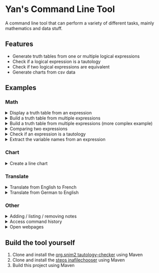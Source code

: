 # Yan's Command Line Tool

A command line tool that can perform a variety of different tasks, mainly mathematics and data stuff.


## Features

- Generate truth tables from one or multiple logical expressions
- Check if a logical expression is a tautology
- Check if two logical expressions are equivalent
- Generate charts from csv data


## Examples

### Math

<details>
  <summary>Display a truth table from an expression</summary>

```
> math tr (A => B) AND NOT C
(A => B) AND !C
 A ║ B ║ C ║ out
═══╬═══╬═══╬═════
 0 ║ 0 ║ 0 ║ 1
 0 ║ 0 ║ 1 ║ 0
 0 ║ 1 ║ 0 ║ 1
 0 ║ 1 ║ 1 ║ 0
 1 ║ 0 ║ 0 ║ 0
 1 ║ 0 ║ 1 ║ 0
 1 ║ 1 ║ 0 ║ 1
 1 ║ 1 ║ 1 ║ 0
```

</details>

<details>
  <summary>Build a truth table from multiple expressions</summary>

```
> math -trb
Enter the input variables, split by a space character:
 > A B
Enter one expression per line, leave empty to stop. To assign a new variable, enter [VAR] = [EXPR].
 > P = NOT A AND B
 > Q = P OR A
 >
 A ║ B ║ P = !A AND B ║ Q = P OR A
═══╬═══╬══════════════╬════════════
 0 ║ 0 ║ 0            ║ 0
 0 ║ 1 ║ 1            ║ 1
 1 ║ 0 ║ 0            ║ 1
 1 ║ 1 ║ 0            ║ 1
```

</details>

<details>
  <summary>Build a truth table from multiple expressions (more complex example)</summary>

- `((A AND B) OR (A AND C) OR (B AND C))`
- `((A AND B) OR (C AND NOT (A <=> B)))`

```
> math -trb
Enter the input variables, split by a space character:
 > A C B
Enter one expression per line, leave empty to stop. To assign a new variable, enter [VAR] = [EXPR]. Use [undo] and [restart] to control the input.
 > A AND B
 > restart
Restarting multiline input:
 > P = A AND B
 > Q = A AND C
 > R = B AND C
 > S = NOT (A <=> B)
 > T = C AND S
 > f = P OR Q OR R
 > g = P OR T
 >
 A ║ B ║ C ║ P = A AND B ║ Q = A AND C ║ R = B AND C ║ S =  !(A <=> B) ║ T = C AND S ║ f = P OR Q OR R ║ g = P OR T
═══╬═══╬═══╬═════════════╬═════════════╬═════════════╬═══════════════════╬═════════════╬═════════════════╬════════════
 0 ║ 0 ║ 0 ║ 0           ║ 0           ║ 0           ║ 0                 ║ 0           ║ 0               ║ 0
 0 ║ 0 ║ 1 ║ 0           ║ 0           ║ 0           ║ 0                 ║ 0           ║ 0               ║ 0
 0 ║ 1 ║ 0 ║ 0           ║ 0           ║ 0           ║ 1                 ║ 0           ║ 0               ║ 0
 0 ║ 1 ║ 1 ║ 0           ║ 0           ║ 1           ║ 1                 ║ 1           ║ 1               ║ 1
 1 ║ 0 ║ 0 ║ 0           ║ 0           ║ 0           ║ 1                 ║ 0           ║ 0               ║ 0
 1 ║ 0 ║ 1 ║ 0           ║ 1           ║ 0           ║ 1                 ║ 1           ║ 1               ║ 1
 1 ║ 1 ║ 0 ║ 1           ║ 0           ║ 0           ║ 0                 ║ 0           ║ 1               ║ 1
 1 ║ 1 ║ 1 ║ 1           ║ 1           ║ 1           ║ 0                 ║ 0           ║ 1               ║ 1
```

</details>

<details>
  <summary>Comparing two expressions</summary>

```
> math -eq -p1 A AND B -p2 A OR B
The expressions lead to different truth tables:
A AND B
 A ║ B ║ out
═══╬═══╬═════
 0 ║ 0 ║ 0
 0 ║ 1 ║ 0
 1 ║ 0 ║ 0
 1 ║ 1 ║ 1

A OR B
 A ║ B ║ out
═══╬═══╬═════
 0 ║ 0 ║ 0
 0 ║ 1 ║ 1
 1 ║ 0 ║ 1
 1 ║ 1 ║ 1
```

</details>

<details>
  <summary>Check if an expression is a tautology</summary>

```
> math -ta ((A => B) AND (B => C)) => (A => C)
    Abstract Syntax Tree: ((A => B AND B => C)) => (A => C)
    Removed Implications: (!((!A OR B) AND (!B OR C)) OR (!A OR C))
    Negative Normal Form: (((A AND !B) OR (B AND !C)) OR (!A OR C))
 Conjunctive Normal Form: ((((A OR B) OR (!A OR C)) AND ((A OR !C) OR (!A OR C))) AND (((!B OR B) OR (!A OR C)) AND ((!B OR !C) OR (!A OR C))))
              Simplified: TRUE
                  Result: true
```

</details>

<details>
  <summary>Extract the variable names from an expression</summary>

```
> math -va A OR NOT B AND (NOT C => D) <=> (!E)
A OR !B AND (!C => D) <=> (!E)
[A, B, C, D, E]
```

</details>

### Chart

<details>
  <summary>Create a line chart</summary>

```
> chart --type line -zero false --title Example
Chart file written to C:\Users\...\AppData\Local\Temp\generated-charts\chart-hw_200.csv8969.html
```

Output see **[here](http://yanwittmann.de/test/chart-hw_200.csv8969.html)**. This chart is being generated by
this **[csv file](src/test/resources/chart/hw_200.csv)**.
</details>

### Translate

<details>
  <summary>Translate from English to French</summary>

```
> translate -o en -d fr -t This text has been translated using Google Translate.
Ce texte a été traduit à l'aide de Google Translate.
```

</details>

<details>
  <summary>Translate from German to English</summary>

```
> translate -o de -d en -t Das Mathe-Kommandozeilentool wurde von Yan Wittmann entwickelt.
The math command line tool was developed by Yan Wittmann.
```

</details>

### Other

<details>
  <summary>Adding / listing / removing notes</summary>

```
> note -a This is a note.
Created note with index 0
> note -a A different note.
Created note with index 1
> note -l
 0: This is a note.
 1: A different note.
> note -r 0
Removed note with index 0
> note --clear
Are you sure? This cannot be undone. Type [confirm] to delete all notes:
 > confirm
Cleared all notes.
```

</details>

<details>
  <summary>Access command history</summary>

```
> history
 10: note -r 0
  9: note -l
  8: note -a A different note.
  7: note -a This is a note.
  6: translate -o de -d en -t Das Mathe-Kommandozeilentool wurde von Yan Wittmann entwickelt.
  5: translate -o en -d fr -t This text has been translated using Google Translate.
  4: chart --type line -zero false --title Example
  3: help
  2: cls
  1: help
```

</details>

<details>
  <summary>Open webpages</summary>

```
> go reddit
```

This will open the webpage **[https://www.reddit.com](https://www.reddit.com/)** in your browser.  
This works with any popular domain, as it uses Google's `I'm feeling lucky!`.
</details>


## Build the tool yourself

1. Clone and install the [org.snim2 tautology-checker](https://github.com/snim2/tautology-checker) using Maven
2. Clone and install the [steos jnafilechooser](https://github.com/steos/jnafilechooser.git) using Maven
3. Build this project using Maven